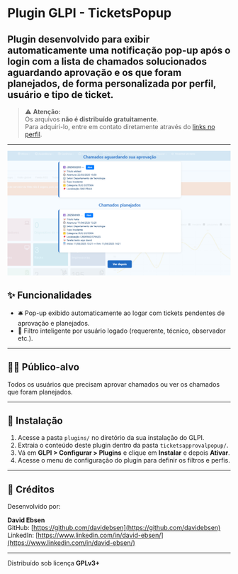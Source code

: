 # Plugin GLPI - TicketsPopup

Plugin desenvolvido para exibir automaticamente uma **notificação pop-up após o login** com a lista de chamados solucionados aguardando aprovação e os que foram planejados, de forma personalizada por perfil, usuário e tipo de ticket.
---

> ⚠️ **Atenção:**  
> Os arquivos  **não é distribuído gratuitamente**.  
> Para adquiri-lo, entre em contato diretamente através do [links no perfil](https://github.com/davidebsen).

---

![Descrição da Imagem](imagens/glpi.png)

## ✨ Funcionalidades

- 🛎️ Pop-up exibido automaticamente ao logar com tickets pendentes de aprovação e planejados.
- 👤 Filtro inteligente por usuário logado (requerente, técnico, observador etc.).
---

## 🧑‍💼 Público-alvo

Todos os usuários que precisam aprovar chamados ou ver os chamados que foram planejados.

---

## 🚀 Instalação

1. Acesse a pasta `plugins/` no diretório da sua instalação do GLPI.
2. Extraia o conteúdo deste plugin dentro da pasta `ticketsapprovalpopup/`.
3. Vá em **GLPI > Configurar > Plugins** e clique em **Instalar** e depois **Ativar**.
4. Acesse o menu de configuração do plugin para definir os filtros e perfis.

---

## 📇 Créditos

Desenvolvido por:

**David Ebsen**  
GitHub: [https://github.com/davidebsen](https://github.com/davidebsen)  
LinkedIn: [https://www.linkedin.com/in/david-ebsen/](https://www.linkedin.com/in/david-ebsen/)

---

Distribuído sob licença **GPLv3+**
